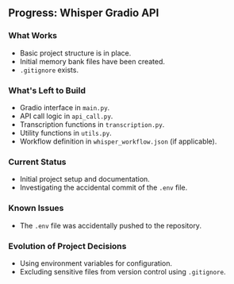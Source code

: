 ## Progress: Whisper Gradio API

### What Works
- Basic project structure is in place.
- Initial memory bank files have been created.
- `.gitignore` exists.

### What's Left to Build
- Gradio interface in `main.py`.
- API call logic in `api_call.py`.
- Transcription functions in `transcription.py`.
- Utility functions in `utils.py`.
- Workflow definition in `whisper_workflow.json` (if applicable).

### Current Status
- Initial project setup and documentation.
- Investigating the accidental commit of the `.env` file.

### Known Issues
- The `.env` file was accidentally pushed to the repository.

### Evolution of Project Decisions
- Using environment variables for configuration.
- Excluding sensitive files from version control using `.gitignore`.
